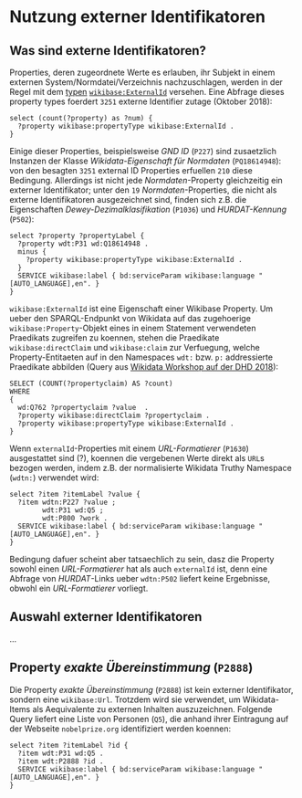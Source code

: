 # Nutzung externer Identifikatoren

## Was sind externe Identifikatoren?

Properties, deren zugeordnete Werte es erlauben, ihr Subjekt in einem externen System/Normdatei/Verzeichnis nachzuschlagen, werden in der Regel mit dem [typen](https://www.mediawiki.org/wiki/Wikibase/Indexing/RDF_Dump_Format#Properties) [`wikibase:ExternalId`](https://www.mediawiki.org/wiki/Wikibase/Indexing/RDF_Dump_Format#External_ID) versehen. Eine Abfrage dieses property types foerdert `3251` externe Identifier zutage (Oktober 2018):

```sparql
select (count(?property) as ?num) {
  ?property wikibase:propertyType wikibase:ExternalId .
}
```

Einige dieser Properties, beispielsweise *GND ID* (`P227`) sind zusaetzlich Instanzen der Klasse *Wikidata-Eigenschaft für Normdaten* (`PQ18614948`): von den besagten `3251` external ID Properties erfuellen `210` diese Bedingung. Allerdings ist nicht jede *Normdaten*-Property gleichzeitig ein externer Identifikator; unter den `19` *Normdaten*-Properties, die nicht als externe Identifikatoren ausgezeichnet sind, finden sich z.B. die Eigenschaften *Dewey-Dezimalklasifikation* (`P1036`) und *HURDAT-Kennung* (`P502`):

```sparql
select ?property ?propertyLabel {
  ?property wdt:P31 wd:Q18614948 .
  minus {
    ?property wikibase:propertyType wikibase:ExternalId .
  }
  SERVICE wikibase:label { bd:serviceParam wikibase:language "[AUTO_LANGUAGE],en". }
}
```

`wikibase:ExternalId` ist eine Eigenschaft einer Wikibase Property. Um ueber den SPARQL-Endpunkt von Wikidata auf das zugehoerige `wikibase:Property`-Objekt eines in einem Statement verwendeten Praedikats zugreifen zu koennen, stehen die Praedikate `wikibase:directClaim` und `wikibase:claim` zur Verfuegung, welche Property-Entitaeten auf
in den Namespaces `wdt:` bzw. `p:` addressierte Praedikate abbilden (Query aus [Wikidata Workshop auf der DHD 2018](https://github.com/clmb/wikidata_workshop/tree/master/SPARQL2_Identifikatoren#nutzung-von-identifikationen-auf-wikidata)):

```sparql
SELECT (COUNT(?propertyclaim) AS ?count)
WHERE 
{
  wd:Q762 ?propertyclaim ?value  .
  ?property wikibase:directClaim ?propertyclaim .
  ?property wikibase:propertyType wikibase:ExternalId .
}
```

Wenn `externalId`-Properties mit einem *URL-Formatierer* (`P1630`) ausgestattet sind (?), koennen die vergebenen Werte direkt als `URL`s bezogen werden, indem z.B. der normalisierte Wikidata Truthy Namespace (`wdtn:`) verwendet wird:

```sparql
select ?item ?itemLabel ?value {
  ?item wdtn:P227 ?value ;
        wdt:P31 wd:Q5 ;
        wdt:P800 ?work .
  SERVICE wikibase:label { bd:serviceParam wikibase:language "[AUTO_LANGUAGE],en". }
}
```

Bedingung dafuer scheint aber tatsaechlich zu sein, dasz die Property sowohl einen *URL-Formatierer* hat als auch `externalId` ist, denn eine Abfrage von *HURDAT*-Links ueber `wdtn:P502` liefert keine Ergebnisse, obwohl ein *URL-Formatierer* vorliegt.


## Auswahl externer Identifikatoren

...


## Property *exakte Übereinstimmung* (`P2888`)

Die Property *exakte Übereinstimmung* (`P2888`) ist kein externer Identifikator, sondern eine `wikibase:Url`. Trotzdem wird sie verwendet, um Wikidata-Items als Aequivalente zu externen Inhalten auszuzeichnen. Folgende Query liefert eine Liste von Personen (`Q5`), die anhand ihrer Eintragung auf der Webseite `nobelprize.org` identifiziert werden koennen:

```sparql
select ?item ?itemLabel ?id {
  ?item wdt:P31 wd:Q5 .
  ?item wdt:P2888 ?id .
  SERVICE wikibase:label { bd:serviceParam wikibase:language "[AUTO_LANGUAGE],en". }
}
```




